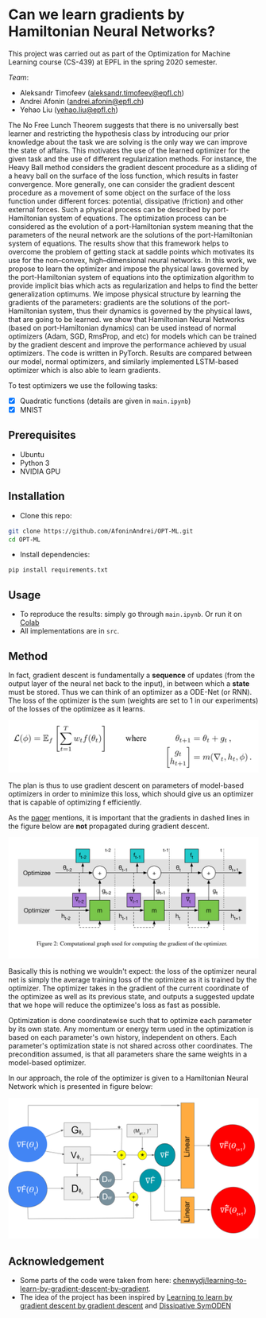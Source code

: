 # Can we learn gradients by Hamiltonian Neural Networks?

This project was carried out as part of the Optimization for Machine Learning course (CS-439) at EPFL in the spring 2020 semester. 

*Team*:

   - Aleksandr Timofeev (<aleksandr.timofeev@epfl.ch>)
   - Andrei Afonin (<andrei.afonin@epfl.ch>)
   - Yehao Liu (<yehao.liu@epfl.ch>)
    
 
The No Free Lunch Theorem suggests that there is no universally best learner and restricting the hypothesis class by introducing our prior knowledge about the task we are solving is the only way we can improve the state of affairs. This motivates the use of the learned optimizer for the given task and the use of different regularization methods. For instance, the Heavy Ball method considers the gradient descent procedure as a sliding of a heavy ball on the surface of the loss function, which results in faster convergence. More generally, one can consider the gradient descent procedure as a movement of some object on the surface of the loss function under different forces: potential, dissipative (friction) and other external forces. Such a physical process can be described by port-Hamiltonian system of equations. The optimization process can be considered as the evolution of a port-Hamiltonian system meaning that the parameters of the neural network are the solutions of the port-Hamiltonian system of equations. The results show that this framework helps to overcome the problem of getting stack at saddle points which motivates its use for the non–convex, high–dimensional neural networks. In this work, we propose to learn the optimizer and impose the physical laws governed by the port-Hamiltonian system of equations into the optimization algorithm to provide implicit bias which acts as regularization and helps to find the better generalization optimums. We impose physical structure by learning the gradients of the parameters: gradients are the solutions of the port-Hamiltonian system, thus their dynamics is governed by the physical laws, that are going to be learned. we show that Hamiltonian Neural Networks (based on port-Hamiltonian dynamics) can be used instead of normal optimizers (Adam, SGD, RmsProp, and etc) for models which can be trained by the gradient descent and improve the performance achieved by usual optimizers. The code is written in PyTorch. Results are compared between our model, normal optimizers, and similarly implemented LSTM-based optimizer which is also able to learn gradients.

To test optimizers we use the following tasks:

- [x] Quadratic functions (details are given in `main.ipynb`)
- [x] MNIST

## Prerequisites
- Ubuntu
- Python 3
- NVIDIA GPU

## Installation
* Clone this repo:
```bash
git clone https://github.com/AfoninAndrei/OPT-ML.git
cd OPT-ML
```
* Install dependencies:
```bash
pip install requirements.txt
```
## Usage
* To reproduce the results: simply go through `main.ipynb`. Or run it on [Colab](https://colab.research.google.com/drive/1TREA4XwnU2WrxIGyx5XlIGJprtsAoUN_?usp=sharing)
* All implementations are in `src`.

## Method

In fact, gradient descent is fundamentally a **sequence** of updates (from the output layer of the neural net back to the input), in between which a **state** must be stored. Thus we can think of an optimizer as a ODE-Net (or RNN).
The loss of the optimizer is the sum (weights are set to 1 in our experiments) of the losses of the optimizee as it learns. 

<img src="figs/loss.png" width="600" />

The plan is thus to use gradient descent on parameters of model-based optimizers in order to minimize this loss, which should give us an optimizer that is capable of optimizing f efficiently.

As the [paper](https://arxiv.org/pdf/1606.04474.pdf) mentions, it is important that the gradients in dashed lines in the figure below are **not** propagated during gradient descent.

<img src="figs/backprop.png" width="600" />

Basically this is nothing we wouldn't expect: the loss of the optimizer neural net is simply the average training loss of the optimizee as it is trained by the optimizer. The optimizer takes in the gradient of the current coordinate of the optimizee as well as its previous state, and outputs a suggested update that we hope will reduce the optimizee's loss as fast as possible.

Optimization is done coordinatewise such that to optimize each parameter by its own state. Any momentum or energy term used in the optimization is based on each parameter's own history, independent on others. Each parameter's optimization state is not shared across other coordinates.
The precondition assumed, is that all parameters share the same weights in a model-based optimizer.

In our approach, the role of the optimizer is given to a Hamiltonian Neural Network which is presented in figure below:

<img src="figs/graph.png" width="600" />

## Acknowledgement
* Some parts of the code were taken from here: [chenwydj/learning-to-learn-by-gradient-descent-by-gradient](https://github.com/chenwydj/learning-to-learn-by-gradient-descent-by-gradient-descent).
* The idea of the project has been inspired by [Learning to learn by gradient descent by gradient descent](https://arxiv.org/pdf/1606.04474.pdf) and [Dissipative SymODEN](https://arxiv.org/pdf/2002.08860.pdf)
